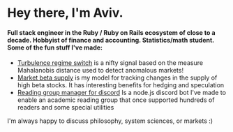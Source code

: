 # Hey there, I'm Aviv.

#### Full stack engineer in the Ruby / Ruby on Rails ecosystem of close to a decade. Hobbyist of finance and accounting. Statistics/math student. Some of the fun stuff I've made:
- [Turbulence regime switch](https://github.com/pugsiman/turbulence-regime-switch) is a nifty signal based on the measure Mahalanobis distance used to detect anomalous markets!
- [Market beta supply](https://github.com/pugsiman/market-beta-supply) is my model for tracking changes in the supply of high beta stocks. It has interesting benefits for hedging and speculation
- [Reading group manager for discord](https://github.com/pugsiman/reading-group-manager) Is a node.js discord bot I've made to enable an academic reading group that once supported hundreds of readers and some special utilities

I'm always happy to discuss philosophy, system sciences, or markets :)
